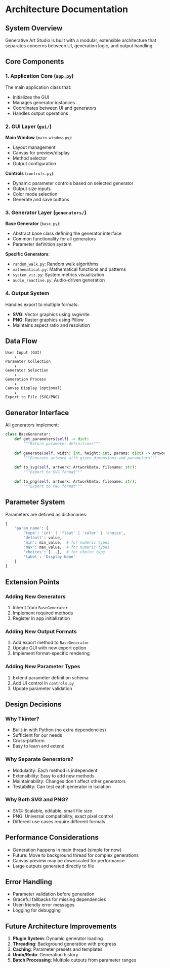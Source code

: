 # Architecture Documentation

## System Overview

Generative Art Studio is built with a modular, extensible architecture that separates concerns between UI, generation logic, and output handling.

## Core Components

### 1. Application Core (`app.py`)

The main application class that:
- Initializes the GUI
- Manages generator instances
- Coordinates between UI and generators
- Handles output operations

### 2. GUI Layer (`gui/`)

**Main Window** (`main_window.py`):
- Layout management
- Canvas for preview/display
- Method selector
- Output configuration

**Controls** (`controls.py`):
- Dynamic parameter controls based on selected generator
- Output size inputs
- Color mode selection
- Generate and save buttons

### 3. Generator Layer (`generators/`)

**Base Generator** (`base.py`):
- Abstract base class defining the generator interface
- Common functionality for all generators
- Parameter definition system

**Specific Generators**:
- `random_walk.py`: Random walk algorithms
- `mathematical.py`: Mathematical functions and patterns
- `system_viz.py`: System metrics visualization
- `audio_reactive.py`: Audio-driven generation

### 4. Output System

Handles export to multiple formats:
- **SVG**: Vector graphics using svgwrite
- **PNG**: Raster graphics using Pillow
- Maintains aspect ratio and resolution

## Data Flow

```
User Input (GUI)
    ↓
Parameter Collection
    ↓
Generator Selection
    ↓
Generation Process
    ↓
Canvas Display (optional)
    ↓
Export to File (SVG/PNG)
```

## Generator Interface

All generators implement:

```python
class BaseGenerator:
    def get_parameters(self) -> dict:
        """Return parameter definitions"""
        
    def generate(self, width: int, height: int, params: dict) -> ArtworkData:
        """Generate artwork with given dimensions and parameters"""
        
    def to_svg(self, artwork: ArtworkData, filename: str):
        """Export to SVG format"""
        
    def to_png(self, artwork: ArtworkData, filename: str):
        """Export to PNG format"""
```

## Parameter System

Parameters are defined as dictionaries:

```python
{
    'param_name': {
        'type': 'int' | 'float' | 'color' | 'choice',
        'default': value,
        'min': min_value,  # for numeric types
        'max': max_value,  # for numeric types
        'choices': [...],  # for choice type
        'label': 'Display Name'
    }
}
```

## Extension Points

### Adding New Generators

1. Inherit from `BaseGenerator`
2. Implement required methods
3. Register in app initialization

### Adding New Output Formats

1. Add export method to `BaseGenerator`
2. Update GUI with new export option
3. Implement format-specific rendering

### Adding New Parameter Types

1. Extend parameter definition schema
2. Add UI control in `controls.py`
3. Update parameter validation

## Design Decisions

### Why Tkinter?

- Built-in with Python (no extra dependencies)
- Sufficient for our needs
- Cross-platform
- Easy to learn and extend

### Why Separate Generators?

- Modularity: Each method is independent
- Extensibility: Easy to add new methods
- Maintainability: Changes don't affect other generators
- Testability: Can test each generator in isolation

### Why Both SVG and PNG?

- SVG: Scalable, editable, small file size
- PNG: Universal compatibility, exact pixel control
- Different use cases require different formats

## Performance Considerations

- Generation happens in main thread (simple for now)
- Future: Move to background thread for complex generations
- Canvas preview may be downscaled for performance
- Large outputs generated directly to file

## Error Handling

- Parameter validation before generation
- Graceful fallbacks for missing dependencies
- User-friendly error messages
- Logging for debugging

## Future Architecture Improvements

1. **Plugin System**: Dynamic generator loading
2. **Threading**: Background generation with progress
3. **Caching**: Parameter presets and templates
4. **Undo/Redo**: Generation history
5. **Batch Processing**: Multiple outputs from parameter ranges
